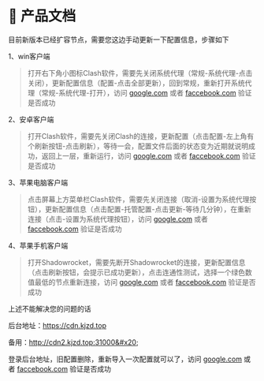 # 👋 产品文档

目前新版本已经扩容节点，需要您这边手动更新一下配置信息，步骤如下

1、win客户端

> 打开右下角小图标Clash软件，需要先关闭系统代理（常规-系统代理-点击关闭），更新配置信息（配置-点击全部更新），回到常规，重新打开系统代理（常规-系统代理-打开），访问 [google.com](https://google.com) 或者 [faccebook.com](https://www.facebook.com/) 验证是否成功

2、安卓客户端

> 打开Clash软件，需要先关闭Clash的连接，更新配置（点击配置-左上角有个刷新按钮-点击刷新），等待一会，配置文件后面的状态变为近期就说明成功，返回上一层，重新运行，访问 [google.com](https://google.com) 或者 [faccebook.com](https://www.facebook.com/) 验证是否成功

3、苹果电脑客户端

> 点击屏幕上方菜单栏Clash软件，需要先关闭连接（取消-设置为系统代理按钮），更新配置信息（点击配置-托管配置-点击更新-等待几分钟），在重新连接（点击-设置为系统代理按钮），访问 [google.com](https://google.com) 或者 [faccebook.com](https://www.facebook.com/) 验证是否成功

4、苹果手机客户端

> 打开Shadowrocket，需要先断开Shadowrocket的连接，更新配置信息（点击刷新按钮，会提示已成功更新），点击连通性测试，选择一个绿色数值最低的节点重新连接，访问 [google.com](https://google.com) 或者 [faccebook.com](https://www.facebook.com/) 验证是否成功

上述不能解决您的问题的话

后台地址：https://cdn.kjzd.top

备用：http://cdn2.kjzd.top:31000&#x20;

登录后台地址，旧配置删除，重新导入一次配置就可以了，访问 [google.com](https://google.com) 或者 [faccebook.com](https://www.facebook.com/) 验证是否成功

